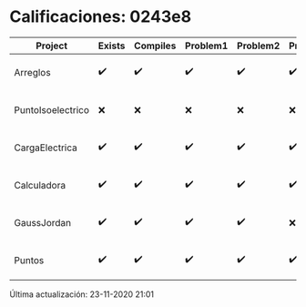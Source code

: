 # Calificaciones: 0243e8
|Project|Exists|Compiles|Problem1|Problem2|Problem3|Extra|Grade|CommitHash|CommitDate|CheckDate|DueDate|Comments|
|-|-|-|-|-|-|-|-|-|-|-|-|-|
|Arreglos|✔️|✔️|✔️|✔️|✔️|✔️|10.0|880f63aa8f17c1308d825d11faa1f590b7a941f6|22-10-2020 18:43:50|27-10-2020 22:28:53|22-10-2020 21:00:00|///|
|PuntoIsoelectrico|❌|❌|❌|❌|❌|❌|5.0|nan|nan|23-11-2020 21:01:47|26-11-2020 21:00:00|No se encontró el archivo en PracticasComputacionI/PuntoIsoelectrico/Grupo.cpp|
|CargaElectrica|✔️|✔️|✔️|✔️|✔️|✔️|10.0|d1e4d0e5c8e3d9d565d5f63e243e5b661d895f93|19-11-2020 20:25:35|19-11-2020 21:09:38|19-11-2020 21:00:00|///|
|Calculadora|✔️|✔️|✔️|✔️|✔️|✔️|10.0|ff77fa83f8e21e3e92157a310dadf6831f6f6a2f|12-10-2020 15:57:08|15-10-2020 21:24:46|15-10-2020 21:00:00|nan|
|GaussJordan|✔️|✔️|✔️|✔️|❌|✔️|10.0|2796fbc02f481e9088a07993e535a5617b0a3353|11-11-2020 21:42:31|12-11-2020 21:04:46|19-11-2020 21:00:00|//No avisa al usuario que el sistema no tiene solución/|
|Puntos|✔️|✔️|✔️|✔️|✔️|✔️|10.0|b36e1cef391f40613a6b7367d2b38599a89016c6|05-11-2020 11:42:26|05-11-2020 21:04:03|05-11-2020 21:00:00|///|

Última actualización: 23-11-2020 21:01